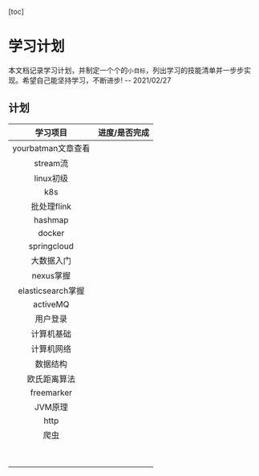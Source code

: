 [toc]

# 学习计划

本文档记录学习计划，并制定一个个的`小目标`，列出学习的技能清单并一步步实现。希望自己能坚持学习，不断进步!																													 --  2021/02/27

## 计划

|      学习项目      | 进度/是否完成 |
| :----------------: | :-----------: |
| yourbatman文章查看 |               |
|      stream流      |               |
|     linux初级      |               |
|        k8s         |               |
|    批处理flink     |               |
|      hashmap       |               |
|       docker       |               |
|    springcloud     |               |
|     大数据入门     |               |
|     nexus掌握      |               |
| elasticsearch掌握  |               |
|      activeMQ      |               |
|      用户登录      |               |
|     计算机基础     |               |
|     计算机网络     |               |
|      数据结构      |               |
|    欧氏距离算法    |               |
|     freemarker     |               |
|      JVM原理       |               |
|        http        |               |
|        爬虫        |               |
|                    |               |
|                    |               |
|                    |               |
|                    |               |
|                    |               |
|                    |               |
|                    |               |
|                    |               |